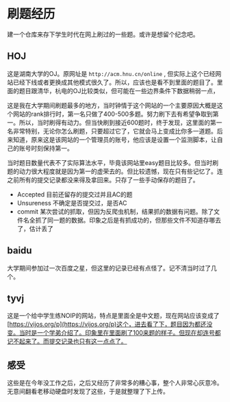 # 刷题经历

建一个仓库来存下学生时代在网上刷过的一些题。或许是想留个纪念吧。


## HOJ
这是湖南大学的OJ。原网址是 `http://acm.hnu.cn/online` , 但实际上这个已经网站已经下线或者更换成其他模式很久了。所以，应该也是看不到里面的题目了。里面的题目跟清华，杭电的OJ比较类似，但可能在一些边界条件下数据稍弱一点，

这是我在大学期间刷题最多的地方，当时钟情于这个网站的一个主要原因大概是这个网站的rank排行时，第一名只做了400-500多题。努力刷下去有希望争取到第一。所以，当时刷得有动力。但当快刷到接近600题时，终于发现，这里面的第一名非常特别，无论你怎么刷题，只要超过它了，它就会马上变成比你多一道题。后来知道，原来这是该网站的一个管理员的账号，他应该是设置一个监测脚本，让自己的账号时刻保持第一。

当时题目数量代表不了实际算法水平，毕竟该网站里easy题目比较多。但当时刷题的动力很大程度就是因为第一的虚荣去的。但比较遗憾，现在只有些记忆了。连之前所有的提交记录都没来得及拿回来。只存了一些手动保存的题目了。

* Accepted 目前还留存的提交过并且AC的题
* Unsureness 不确定是否提交过，是否AC
* commit 某次尝试的抓取，但因为反爬虫机制，结果抓的数据有问题。除了文件名全抓了同一题的数据。印象之后是有抓成功的，但那些文件不知道存哪去了，估计丢了

## baidu
大学期间参加过一次百度之星，但这里的记录已经有点怪了。记不清当时过了几个。

## tyvj
这是一个给中学生练NOIP的网站，特点是里面全是中文题，现在网站应该变成了[https://vijos.org/p](https://vijos.org/p)这个，进去看了下，题目因为都还没变。当时是一个学弟介绍了。印象里在里面刷了100来题的样子。但现在却连号都记不起来了。而提交记录也只有这一点点了。


## 感受
这些是在今年没工作之后，之后又经历了非常多的糟心事，整个人非常心灰意冷。无意间翻看老移动硬盘时发现了这些，于是就整理了下上传。
